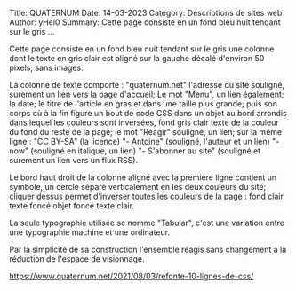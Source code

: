 Title: QUATERNUM
Date: 14-03-2023 
Category: Descriptions de sites web
Author: yHel0
Summary: Cette page consiste en un fond bleu nuit tendant sur le gris ...

Cette page consiste en un fond bleu nuit tendant sur le gris une colonne dont le texte en gris clair est aligné sur la gauche décalé d'environ 50 pixels; sans images.

La colonne de texte comporte :
"quaternum.net" l'adresse du site souligné, surement un lien vers la page d'accueil;
Le mot "Menu", un lien également;
la date;
le titre de l'article en gras et dans une taille plus grande;
puis son corps où à la fin figure un bout de code CSS dans un objet au bord arrondis dans lequel les couleurs sont inversées, fond gris clair texte de la couleur du fond du reste de la page;
le mot "Réagir" souligné, un lien;
sur la même ligne : "CC BY-SA" (la licence) "- Antoine" (souligné, l'auteur et un lien) "- now" (souligné en italique, un lien) "- S'abonner au site" (souligné et surement un lien vers un flux RSS).

Le bord haut droit de la colonne aligné avec la premiére ligne contient un symbole, un cercle séparé verticalement en les deux couleurs du site; cliquer dessus permet d'inverser toutes les couleurs de la page : fond clair texte foncé objet foncé texte clair.

La seule typographie utilisée se nomme "Tabular", c'est une variation entre une typographie machine et une ordinateur. 

Par la simplicité de sa construction l'ensemble réagis sans changement a la réduction de l'espace de visionnage. 

<https://www.quaternum.net/2021/08/03/refonte-10-lignes-de-css/>


